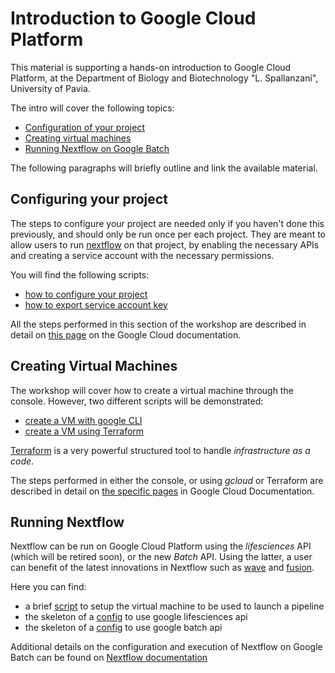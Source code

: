 # Introduction to Google Cloud Platform

This material is supporting a hands-on introduction to Google Cloud Platform, at the Department of Biology and Biotechnology "L. Spallanzani", University of Pavia.

The intro will cover the following topics:

- [Configuration of your project](#configuring-your-project)
- [Creating virtual machines](#creating-virtual-machines)
- [Running Nextflow on Google Batch](#running-nextflow)

The following paragraphs will briefly outline and link the available material.

## Configuring your project

The steps to configure your project are needed only if you haven't done this previously, and should only be run once per each project.
They are meant to allow users to run [nextflow](https://www.nextflow.io) on that project, by enabling the necessary APIs and creating a service account with the necessary permissions.

You will find the following scripts:
- [how to configure your project](./project_configuration/configure_project.sh)
- [how to export service account key](./project_configuration/export_service-account_key.sh)

All the steps performed in this section of the workshop are described in detail on [this page](https://cloud.google.com/batch/docs/nextflow) on the Google Cloud documentation.

## Creating Virtual Machines

The workshop will cover how to create a virtual machine through the console.
However, two different scripts will be demonstrated:

- [create a VM with google CLI](./vm_creation/create_vm_with-docker.sh)
- [create a VM using Terraform](./vm_creation/create_vm_with-docker.tf)

[Terraform](https://www.terraform.io) is a very powerful structured tool to handle *infrastructure as a code*.

The steps performed in either the console, or using *gcloud* or Terraform are described in detail on [the specific pages](https://cloud.google.com/compute/docs/instances/create-start-instance#console) in Google Cloud Documentation.

## Running Nextflow

Nextflow can be run on Google Cloud Platform using the *lifesciences* API (which will be retired soon), or the new *Batch* API.
Using the latter, a user can benefit of the latest innovations in Nextflow such as [wave](https://www.nextflow.io/docs/latest/wave.html) and [fusion](https://www.nextflow.io/docs/latest/fusion.html).

Here you can find:
- a brief [script](./nextflow_testing/setup_master_vm.sh) to setup the virtual machine to be used to launch a pipeline
- the skeleton of a [config](./nextflow_testing/google_lifesciences.config) to use google lifesciences api
- the skeleton of a [config](./nextflow_testing/google_batch.config) to use google batch api

Additional details on the configuration and execution of Nextflow on Google Batch can be found on [Nextflow documentation](https://www.nextflow.io/docs/latest/google.html)

